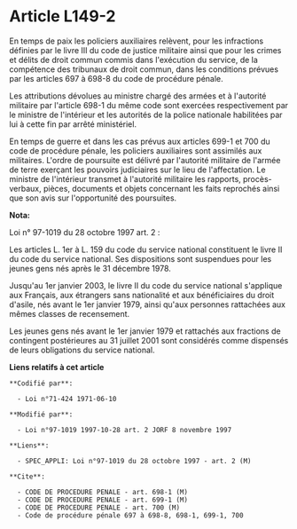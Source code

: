 # Article L149-2

En temps de paix les policiers auxiliaires relèvent, pour les infractions définies par le livre III du code de justice
militaire ainsi que pour les crimes et délits de droit commun commis dans l'exécution du service, de la compétence des
tribunaux de droit commun, dans les conditions prévues par les articles 697 à 698-8 du code de procédure pénale.

Les attributions dévolues au ministre chargé des armées et à l'autorité militaire par l'article 698-1 du même code sont
exercées respectivement par le ministre de l'intérieur et les autorités de la police nationale habilitées par lui à cette fin
par arrêté ministériel.

En temps de guerre et dans les cas prévus aux articles 699-1 et 700 du code de procédure pénale, les policiers auxiliaires
sont assimilés aux militaires. L'ordre de poursuite est délivré par l'autorité militaire de l'armée de terre exerçant les
pouvoirs judiciaires sur le lieu de l'affectation. Le ministre de l'intérieur transmet à l'autorité militaire les rapports,
procès-verbaux, pièces, documents et objets concernant les faits reprochés ainsi que son avis sur l'opportunité des
poursuites.

**Nota:**

Loi n° 97-1019 du 28 octobre 1997 art. 2 : 

Les articles L. 1er à L. 159 du code du service national constituent le livre II du code du service national. Ses
dispositions sont suspendues pour les jeunes gens nés après le 31 décembre 1978. 

Jusqu'au 1er janvier 2003, le livre II du code du service national s'applique aux Français, aux étrangers sans nationalité et
aux bénéficiaires du droit d'asile, nés avant le 1er janvier 1979, ainsi qu'aux personnes rattachées aux mêmes classes de
recensement. 

Les jeunes gens nés avant le 1er janvier 1979 et rattachés aux fractions de contingent postérieures au 31 juillet 2001 sont
considérés comme dispensés de leurs obligations du service national.

**Liens relatifs à cet article**

	**Codifié par**:

	  - Loi n°71-424 1971-06-10

	**Modifié par**:

	  - Loi n°97-1019 1997-10-28 art. 2 JORF 8 novembre 1997

	**Liens**:

	  - SPEC_APPLI: Loi n°97-1019 du 28 octobre 1997 - art. 2 (M)

	**Cite**:

	  - CODE DE PROCEDURE PENALE - art. 698-1 (M)
	  - CODE DE PROCEDURE PENALE - art. 699-1 (M)
	  - CODE DE PROCEDURE PENALE - art. 700 (M)
	  - Code de procédure pénale 697 à 698-8, 698-1, 699-1, 700
